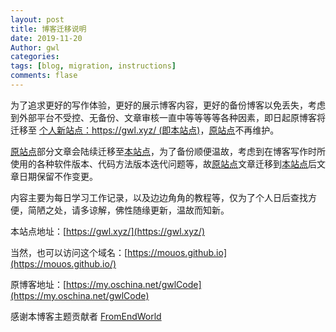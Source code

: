 ```yaml
---
layout: post
title: 博客迁移说明
date: 2019-11-20
Author: gwl
categories: 
tags: [blog, migration, instructions]
comments: flase
---
```


为了追求更好的写作体验，更好的展示博客内容，更好的备份博客以免丢失，考虑到外部平台不受控、无备份、文章审核一直中等等等等各种因素，即日起原博客将迁移至 [个人新站点：https://gwl.xyz/ (即本站点)](https://gwl.xyz/)，[原站点](https://my.oschina.net/gwlCode)不再维护。

[原站点](https://my.oschina.net/gwlCode)部分文章会陆续迁移至[本站点](http://gwl.xyz/)，为了备份顺便温故，考虑到在博客写作时所使用的各种软件版本、代码方法版本迭代问题等，故[原站点](https://my.oschina.net/gwlCode)文章迁移到[本站点](http://gwl.xyz/)后文章日期保留不作变更。

内容主要为每日学习工作记录，以及边边角角的教程等，仅为了个人日后查找方便，简陋之处，请多谅解，佛性随缘更新，温故而知新。

本站点地址：[https://gwl.xyz/](https://gwl.xyz/)

当然，也可以访问这个域名：[https://mouos.github.io](https://mouos.github.io/)

原博客地址：[https://my.oschina.net/gwlCode](https://my.oschina.net/gwlCode)

感谢本博客主题贡献者 [FromEndWorld](https://github.com/FromEndWorld/LOFFER)
